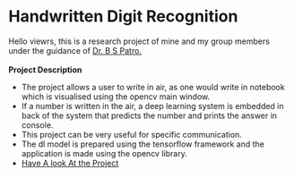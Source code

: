 # Handwritten Digit Recognition
Hello viewrs, this is a research project of mine and my group members under the guidance of <a href="https://scholar.google.com/citations?user=jl9HAJEAAAAJ&hl=en&oi=ao">Dr. B S Patro.</a>
<br><br><strong> Project Description </strong>
<ul>
  <li>The project allows a user to write in air, as one would write in notebook which is visualised using the opencv main window.</li>
  <li>If a number is written in the air, a deep learning system is embedded in back of the system that predicts the number and prints the answer in console.</li>
  <li>This project can be very useful for specific communication.</li>
  <li>The dl model is prepared using the tensorflow framework and the application is made using the opencv library.</li>
  <li><a href="https://drive.google.com/file/d/1dEkHL9mUPh26rQap8tHP03n_gf774e4e/view?usp=sharing">Have A look At the Project</a></li>
</ul>
